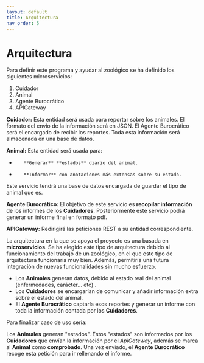 ```yaml
---
layout: default
title: Arquitectura
nav_order: 5
---
```


# Arquitectura

Para definir este programa y ayudar al zoológico se ha definido los siguientes microservicios:

1. Cuidador
2. Animal
3. Agente Burocrático
4. APIGateway

**Cuidador:** Esta entidad será usada para reportar sobre los animales. El formato del envío de la información será en JSON. El Agente Burocrático será el encargado de recibir los reportes. Toda esta información será almacenada en una base de datos.

**Animal:** Esta entidad será usada para:

   -		**Generar** **estados** diario del animal.
   -		**Informar** con anotaciones más extensas sobre su estado.

Este servicio tendrá una base de datos encargada de guardar el tipo de animal que es.

**Agente Burocrático:** El objetivo de este servicio es **recopilar información** de los informes de los **Cuidadores**. Posteriormente este servicio podrá generar un informe final en formato pdf.

**APIGateway:** Redirigirá las peticiones REST a su entidad correspondiente.

La arquitectura en la que se apoya el proyecto es una basada en **microservicios**. Se ha elegido este tipo de arquitectura debido al funcionamiento del trabajo de un zoológico, en el que este tipo de arquitectura funcionaría muy bien. Además, permitiría una futura integración de nuevas funcionalidades sin mucho esfuerzo.

- Los **Animales** generan datos, debido al estado real del animal (enfermedades, carácter... etc) .
- Los **Cuidadores** se encargarían de comunicar y añadir información extra sobre el estado del animal.
- El **Agente Burocrático** captaría esos reportes y generar un informe con toda la información contada por los **Cuidadores**.

Para finalizar caso de uso sería:

Los **Animales** generan "estados".  Estos "estados" son informados por los **Cuidadores** que envían la información por el *ApiGateway*, además se marca al **Animal** como **comprobado**. Una vez enviado, el **Agente Burocrático** recoge esta petición para ir rellenando el informe.
